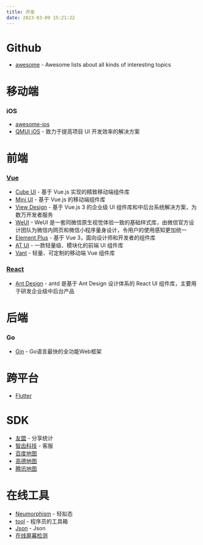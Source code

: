 ```yaml
---
title: 开发
date: 2023-03-09 15:21:22
---
```


# Github
- [awesome](https://github.com/sindresorhus/awesome) - Awesome lists about all kinds of interesting topics

# 移动端
### iOS
- [awesome-ios](https://github.com/vsouza/awesome-ios#readme)
- [QMUI iOS](https://qmuiteam.com/ios) - 致力于提高项目 UI 开发效率的解决方案

# 前端
### [Vue](https://cn.vuejs.org)
- [Cube UI](https://didi.github.io/cube-ui/#/zh-CN) - 基于 Vue.js 实现的精致移动端组件库
- [Mini UI](https://mint-ui.github.io/#!/zh-cn) - 基于 Vue.js 的移动端组件库
- [View Design](https://www.iviewui.com) - 基于 Vue.js 3 的企业级 UI 组件库和中后台系统解决方案，为数万开发者服务
- [WeUI](https://weui.io) - WeUI 是一套同微信原生视觉体验一致的基础样式库，由微信官方设计团队为微信内网页和微信小程序量身设计，令用户的使用感知更加统一
- [Element Plus](https://element-plus.org/zh-CN/#/zh-CN) - 基于 Vue 3，面向设计师和开发者的组件库
- [AT UI](https://at-ui.github.io/at-ui/#/zh) - 一款轻量级、模块化的前端 UI 组件库
- [Vant](https://vant-ui.github.io/vant/#/zh-CN) - 轻量、可定制的移动端 Vue 组件库

### [React](https://react.docschina.org)
- [Ant Design](https://ant.design/index-cn) - antd 是基于 Ant Design 设计体系的 React UI 组件库，主要用于研发企业级中后台产品

# 后端
### Go
- [Gin](https://gin-gonic.com/zh-cn/) - Go语言最快的全功能Web框架

# 跨平台
- [Flutter](https://flutter.cn)

# SDK
- [友盟](https://www.umeng.com) - 分享统计
- [智齿科技](https://www.sobot.com) - 客服
- [百度地图](https://lbsyun.baidu.com)
- [高德地图](https://lbs.amap.com)
- [腾讯地图](https://lbs.qq.com)

# 在线工具
- [Neumorphism](https://neumorphism.io) - 轻拟态
- [tool](https://tool.lu) - 程序员的工具箱
- [Json](https://www.bejson.com/jsonviewernew/) - Json
- [在线屏幕检测](https://screen.bmcx.com/#welcome)
